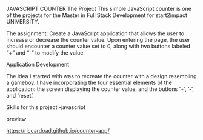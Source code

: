JAVASCRIPT COUNTER
The Project
This simple JavaScript counter is one of the projects for the Master in Full Stack Development for start2impact UNIVERSITY.

The assignment:
Create a JavaScript application that allows the user to increase or decrease the counter value. Upon entering the page, the user should encounter a counter value set to 0, along with two buttons labeled “+” and “-“ to modify the value.

Application Development

The idea I started with was to recreate the counter with a design resembling a gameboy. I have incorporating the four essential elements of the application: the screen displaying the counter value, and the buttons ‘+’, ‘-‘, and ‘reset’.

Skills for this project
-javascript

preview

https://riccardoad.github.io/counter-app/
